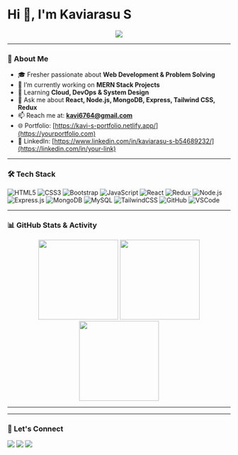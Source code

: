 # Hi 👋, I'm Kaviarasu S  

<p align="center">
  <a href="https://github.com/Kavi6764">
    <img src="https://readme-typing-svg.herokuapp.com?font=Fira+Code&size=24&pause=1000&color=38BDF8&center=true&vCenter=true&width=600&lines=Hi+I'm+Kaviarasu+S;MERN+Stack+Developer;Frontend+%7C+Backend+Developer;HTML+%7C+CSS+%7C+JavaScript;React+%7C+Node.js+%7C+MongoDB;Open+Source+Contributor;Continuous+Learner">
  </a>
</p>


---

### 🌟 About Me
- 🎓 Fresher passionate about **Web Development & Problem Solving**  
- 🔭 I’m currently working on **MERN Stack Projects**  
- 🌱 Learning **Cloud, DevOps & System Design**  
- 💬 Ask me about **React, Node.js, MongoDB, Express, Tailwind CSS, Redux**  
- 📫 Reach me at: **kavi6764@gmail.com**  
- 🌐 Portfolio: [https://kavi-s-portfolio.netlify.app/](https://yourportfolio.com)  
- 💼 LinkedIn: [https://www.linkedin.com/in/kaviarasu-s-b54689232/](https://linkedin.com/in/your-link)  

---

### 🛠️ Tech Stack
![HTML5](https://img.shields.io/badge/HTML5-E34F26?style=for-the-badge&logo=html5&logoColor=white)
![CSS3](https://img.shields.io/badge/CSS3-1572B6?style=for-the-badge&logo=css3&logoColor=white)
![Bootstrap](https://img.shields.io/badge/Bootstrap-563D7C?style=for-the-badge&logo=bootstrap&logoColor=white)
![JavaScript](https://img.shields.io/badge/JavaScript-ES6+-yellow?style=for-the-badge&logo=javascript)
![React](https://img.shields.io/badge/React.js-20232A?style=for-the-badge&logo=react&logoColor=61DAFB)
![Redux](https://img.shields.io/badge/Redux-764ABC?style=for-the-badge&logo=redux&logoColor=white)
![Node.js](https://img.shields.io/badge/Node.js-43853D?style=for-the-badge&logo=node.js&logoColor=white)
![Express.js](https://img.shields.io/badge/Express.js-000000?style=for-the-badge&logo=express&logoColor=white)
![MongoDB](https://img.shields.io/badge/MongoDB-4EA94B?style=for-the-badge&logo=mongodb&logoColor=white)
![MySQL](https://img.shields.io/badge/MySQL-005C84?style=for-the-badge&logo=mysql&logoColor=white)
![TailwindCSS](https://img.shields.io/badge/TailwindCSS-38B2AC?style=for-the-badge&logo=tailwind-css&logoColor=white)
![GitHub](https://img.shields.io/badge/GitHub-181717?style=for-the-badge&logo=github)
![VSCode](https://img.shields.io/badge/VSCode-007ACC?style=for-the-badge&logo=visual-studio-code&logoColor=white)

---

### 📊 GitHub Stats & Activity
<p align="center">
  <img height="180em" src="https://github-readme-stats.vercel.app/api?username=Kavi6764&show_icons=true&theme=tokyonight&hide_border=true" />
  <img height="180em" src="https://github-readme-stats.vercel.app/api/top-langs/?username=Kavi6764&layout=compact&theme=tokyonight&hide_border=true" />
  <img height="180em" src="https://github-readme-streak-stats.herokuapp.com/?user=Kavi6764&theme=tokyonight&hide_border=true" />
</p>
 

---

---

### 🤝 Let's Connect
<p align="left">
  <a href="https://www.linkedin.com/in/kaviarasu-s-b54689232/"><img src="https://img.shields.io/badge/LinkedIn-blue?style=for-the-badge&logo=linkedin"></a>
  <a href="kavi6764@gmail.com"><img src="https://img.shields.io/badge/Email-red?style=for-the-badge&logo=gmail&logoColor=white"></a>
  <a href="https://yourportfolio.com"><img src="https://img.shields.io/badge/Portfolio-000?style=for-the-badge&logo=vercel&logoColor=white"></a>
</p>
